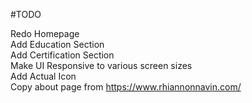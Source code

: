 #TODO

Redo Homepage  
Add Education Section  
Add Certification Section  
Make UI Responsive to various screen sizes  
Add Actual Icon  
Copy about page from https://www.rhiannonnavin.com/  